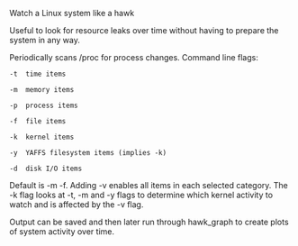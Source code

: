 Watch a Linux system like a hawk

Useful to look for resource leaks over time without having to prepare
the system in any way.

Periodically scans /proc for process changes. Command line flags:

	-t	time items

	-m	memory items

	-p	process items

	-f	file items

	-k	kernel items

	-y	YAFFS filesystem items (implies -k)

	-d	disk I/O items

Default is -m -f.  Adding -v enables all items in each selected category.
The -k flag looks at -t, -m and -y flags to determine which kernel
activity to watch and is affected by the -v flag.

Output can be saved and then later run through hawk_graph to create
plots of system activity over time.
